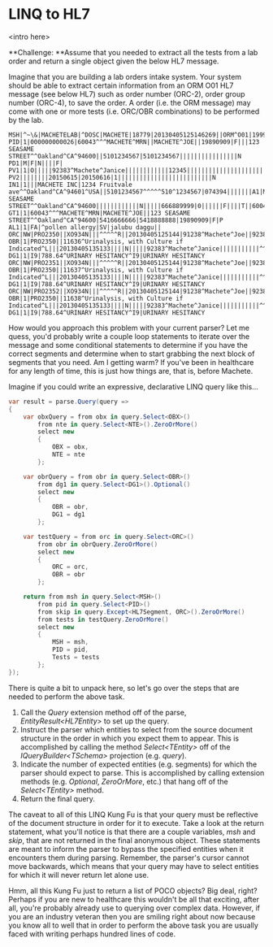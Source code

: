 # LINQ to HL7

&lt;intro here&gt;

**Challenge: **Assume that you needed to extract all the tests from a lab order and return a single object given the below HL7 message.

Imagine that you are building a lab orders intake system. Your system should be able to extract certain information from an ORM O01 HL7 message \(see below HL7\) such as order number \(ORC-2\), order group number \(ORC-4\), to save the order. A order \(i.e. the ORM message\) may come with one or more tests \(i.e. ORC/OBR combinations\) to be performed by the lab.

```
MSH|^~\&|MACHETELAB|^DOSC|MACHETE|18779|20130405125146269||ORM^O01|1999077678|P|2.3|||AL|AL
PID|1|000000000026|60043^^^MACHETE^MRN||MACHETE^JOE||19890909|F|||123 SEASAME STREET^^Oakland^CA^94600||5101234567|5101234567||||||||||||||||N
PD1|M|F|N||||F|
PV1|1|O|||||92383^Machete^Janice||||||||||||12345|||||||||||||||||||||||||201304051104
PV2||||||||20150615|20150616|1||||||||||||||||||||||||||N
IN1|1|||MACHETE INC|1234 Fruitvale ave^^Oakland^CA^94601^USA||5101234567^^^^^510^1234567|074394|||||||A1|MACHETE^JOE||19890909|123 SEASAME STREET^^Oakland^CA^94600||||||||||||N|||||666889999|0||||||F||||T||60043^^^MACHETE^MRN
GT1|1|60043^^^MACHETE^MRN|MACHETE^JOE||123 SEASAME STREET^^Oakland^CA^94600|5416666666|5418888888|19890909|F|P
AL1|1|FA|^pollen allergy|SV|jalubu daggu||
ORC|NW|PRO2350||XO934N|||^^^^^R||20130405125144|91238^Machete^Joe||92383^Machete^Janice
OBR|1|PRO2350||11636^Urinalysis, with Culture if Indicated^L|||20130405135133||||N|||||92383^Machete^Janice|||||||||||^^^^^R
DG1|1|I9|788.64^URINARY HESITANCY^I9|URINARY HESITANCY
ORC|NW|PRO2351||XO934N|||^^^^^R||20130405125144|91238^Machete^Joe||92383^Machete^Janice
OBR|1|PRO2350||11637^Urinalysis, with Culture if Indicated^L|||20130405135133||||N|||||92383^Machete^Janice|||||||||||^^^^^R
DG1|1|I9|788.64^URINARY HESITANCY^I9|URINARY HESITANCY
ORC|NW|PRO2352||XO934N|||^^^^^R||20130405125144|91238^Machete^Joe||92383^Machete^Janice
OBR|1|PRO2350||11638^Urinalysis, with Culture if Indicated^L|||20130405135133||||N|||||92383^Machete^Janice|||||||||||^^^^^R
DG1|1|I9|788.64^URINARY HESITANCY^I9|URINARY HESITANCY
```

How would you approach this problem with your current parser? Let me quess, you'd probably write a couple loop statements to iterate over the message and some conditional statements to determine if you have the correct segments and determine when to start grabbing the next block of segments that you need. Am I getting warm? If you've been in healthcare for any length of time, this is just how things are, that is, before Machete.

Imagine if you could write an expressive, declarative LINQ query like this...

```csharp
var result = parse.Query(query =>
{
    var obxQuery = from obx in query.Select<OBX>()
        from nte in query.Select<NTE>().ZeroOrMore()
        select new
        {
            OBX = obx,
            NTE = nte
        };

    var obrQuery = from obr in query.Select<OBR>()
        from dg1 in query.Select<DG1>().Optional()
        select new
        {
            OBR = obr,
            DG1 = dg1
        };

    var testQuery = from orc in query.Select<ORC>()
        from obr in obrQuery.ZeroOrMore()
        select new
        {
            ORC = orc,
            OBR = obr
        };

    return from msh in query.Select<MSH>()
        from pid in query.Select<PID>()
        from skip in query.Except<HL7Segment, ORC>().ZeroOrMore()
        from tests in testQuery.ZeroOrMore()
        select new
        {
            MSH = msh,
            PID = pid,
            Tests = tests
        };
});
```

There is quite a bit to unpack here, so let's go over the steps that are needed to perform the above task.

1. Call the _Query_ extension method off of the parse, _EntityResult&lt;HL7Entity&gt;_ to set up the query.
2. Instruct the parser which entities to select from the source document structure in the order in which you expect them to appear. This is accomplished by calling the method _Select&lt;TEntity&gt;_ off of the _IQueryBuilder&lt;TSchema&gt;_ projection \(e.g. _query_\).
3. Indicate the number of expected entities \(e.g. segments\) for which the parser should expect to parse. This is accomplished by calling extension methods \(e.g. _Optional_, _ZeroOrMore_, etc.\) that hang off of the _Select&lt;TEntity&gt;_ method.
4. Return the final query.

The caveat to all of this LINQ Kung Fu is that your query must be reflective of the document structure in order for it to execute. Take a look at the return statement, what you'll notice is that there are a couple variables, _msh_ and _skip_, that are not returned in the final anonymous object. These statements are meant to inform the parser to bypass the specified entities when it encounters them during parsing. Remember, the parser's cursor cannot move backwards, which means that your query may have to select entities for which it will never return let alone use.

Hmm, all this Kung Fu just to return a list of POCO objects? Big deal, right? Perhaps if you are new to healthcare this wouldn't be all that exciting, after all, you're probably already use to querying over complex data. However, if you are an industry veteran then you are smiling right about now because you know all to well that in order to perform the above task you are usually faced with writing perhaps hundred lines of code.

